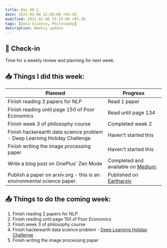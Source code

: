 ```yaml
---
title: Day 40 🥐
date: 2021-02-06 22:50:00 +05:30
modified: 2021-02-06 23:15:00 +05:30
tags: [Data Science, Philosophy]
description: Weekly update
---
```


## 📩 Check-in

Time for a weekly review and planning for next week.

## 📥 Things I did this week:

| Planned                                                                   | Progress                                                                                                                                                           |
| ------------------------------------------------------------------------- | ------------------------------------------------------------------------------------------------------------------------------------------------------------------ |
| Finish reading 3 papers for NLP                                           | Read 1 paper                                                                                                                                                       |
| Finish reading until page 150 of Poor Economics                           | Read until page 134                                                                                                                                                |
| Finish week 3 of philosophy course                                        | Completed week 2                                                                                                                                                   |
| Finish hackerearth data science problem - Deep Learning Holiday Challenge | Haven't started this                                                                                                                                               |
| Finish writing the image processing paper                                 | Haven't started this                                                                                                                                               |
| Write a blog post on OnePlus' Zen Mode                                    | Completed and available on <a href="https://medium.com/the-rising-tilde/oneplus-zen-mode-a-long-way-to-go-5b54d3fc4ca1" rel="noopner" target="_blank" >Medium</a>. |
| Publish a paper on arxiv.org - this is an environmental science paper.    | Published on <a href="https://eartharxiv.org/repository/view/2054/" targer="_blank">Eartharxiv</a>                                                                 |

## 📤 Things to do the coming week:

1. Finish reading 2 papers for NLP
2. Finish reading until page 150 of Poor Economics
3. Finish week 3 of philosophy course
4. Finish hackerearth data science problem - <a href="https://www.hackerearth.com/challenges/competitive/hackerearth-deep-learning-challenge-holidays/problems/" rel="noopener" target="_blank">Deep Learning Holiday Challenge</a>
5. Finish writing the image processing paper